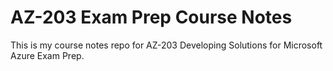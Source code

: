 # AZ-203 Exam Prep Course Notes
This is my course notes repo for AZ-203 Developing Solutions for Microsoft Azure Exam Prep.
